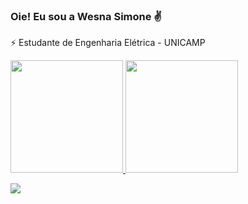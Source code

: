 ### Oie! Eu sou a Wesna Simone ✌️

⚡ Estudante de Engenharia Elétrica - UNICAMP

<div>
  <a href="https://github.com/wesnasimone">
 <p> <img height="180em" src="https://github-readme-stats.vercel.app/api?username=wesnasimone&show_icons=true&theme=monokai&include_all_commits=true&count_private=true&bg_color=60,DB7093,FFB6C1,FFC0CB"/>
   <img height="180em" src="https://github-readme-stats.vercel.app/api/top-langs/?username=wesnasimone&layout=compact&langs_count=7&theme=monokai&bg_color=60,DB7093,FFB6C1,FFC0CB"/></p>
</div>
  
  <div>
  <!--<a href="https://instagram.com/wesnasimone" target="_blank"><img src="https://img.shields.io/badge/-Instagram-%23E4405F?style=for-the-badge&logo=instagram&logoColor=white" target="_blank"></a>-->
  <a href = "mailto:wesnasimone@gmail.com"><img src=https://img.shields.io/badge/Gmail-D14836?style=for-the-badge&logo=gmail&logoColor=white target="_blank"></a>
  <!--<a href="https://www.linkedin.com/in/rafaella-ballerini-45875016a" target="_blank"><img src="https://img.shields.io/badge/-LinkedIn-%230077B5?style=for-the-badge&logo=linkedin&logoColor=white" target="_blank"></a>-->
  </div>  

